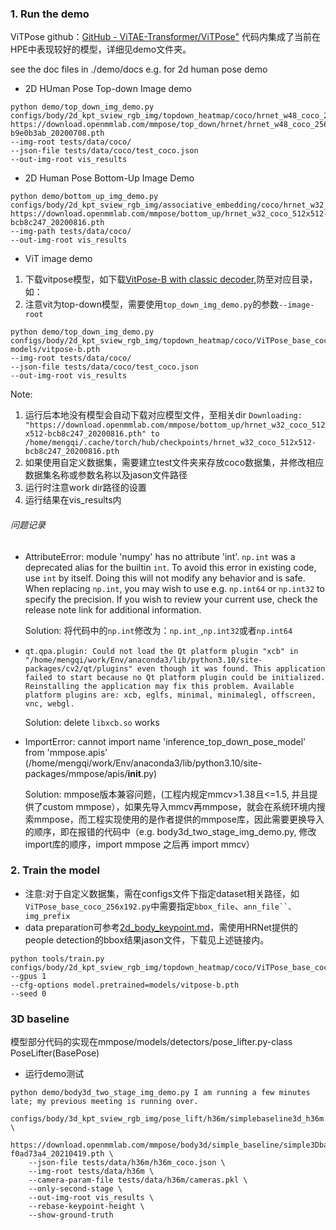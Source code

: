 ### 1. Run the demo
ViTPose github：[GitHub - ViTAE-Transformer/ViTPose"](https://github.com/ViTAE-Transformer/ViTPose/tree/main/)
代码内集成了当前在HPE中表现较好的模型，详细见demo文件夹。

see the doc files in ./demo/docs
e.g. for 2d human pose demo
- 2D HUman Pose Top-down Image demo
``` 
python demo/top_down_img_demo.py 
configs/body/2d_kpt_sview_rgb_img/topdown_heatmap/coco/hrnet_w48_coco_256x192.py 
https://download.openmmlab.com/mmpose/top_down/hrnet/hrnet_w48_coco_256x192-b9e0b3ab_20200708.pth 
--img-root tests/data/coco/ 
--json-file tests/data/coco/test_coco.json
--out-img-root vis_results
```

- 2D Human Pose Bottom-Up Image Demo
```shell  
python demo/bottom_up_img_demo.py configs/body/2d_kpt_sview_rgb_img/associative_embedding/coco/hrnet_w32_coco_512x512.py  https://download.openmmlab.com/mmpose/bottom_up/hrnet_w32_coco_512x512-bcb8c247_20200816.pth 
--img-path tests/data/coco/ 
--out-img-root vis_results
```

- ViT image demo
1. 下载vitpose模型，如下载[VitPose-B with classic decoder](https://onedrive.live.com/?authkey=%21ACOnX82tXdVFKYo&id=E534267B85818129%21163&cid=E534267B85818129&parId=root&parQt=sharedby&o=OneUp),防至对应目录，如：
2. 注意vit为top-down模型，需要使用`top_down_img_demo.py`的参数`--image-root` 
```shell  
python demo/top_down_img_demo.py configs/body/2d_kpt_sview_rgb_img/topdown_heatmap/coco/ViTPose_base_coco_256x192.py  
models/vitpose-b.pth
--img-root tests/data/coco/
--json-file tests/data/coco/test_coco.json
--out-img-root vis_results
```

Note: 
1. 运行后本地没有模型会自动下载对应模型文件，至相关dir
`Downloading: "https://download.openmmlab.com/mmpose/bottom_up/hrnet_w32_coco_512x512-bcb8c247_20200816.pth" to /home/mengqi/.cache/torch/hub/checkpoints/hrnet_w32_coco_512x512-bcb8c247_20200816.pth`
2. 如果使用自定义数据集，需要建立test文件夹来存放coco数据集，并修改相应数据集名称或参数名称以及jason文件路径
3. 运行时注意work dir路径的设置
4. 运行结果在vis_results内
###### 问题记录
- AttributeError: module 'numpy' has no attribute 'int'.
`np.int` was a deprecated alias for the builtin `int`. To avoid this error in existing code, use `int` by itself. Doing this will not modify any behavior and is safe. When replacing `np.int`, you may wish to use e.g. `np.int64` or `np.int32` to specify the precision. If you wish to review your current use, check the release note link for additional information.

  Solution: 将代码中的`np.int`修改为：`np.int_`,`np.int32`或者`np.int64`


- `qt.qpa.plugin: Could not load the Qt platform plugin "xcb" in "/home/mengqi/work/Env/anaconda3/lib/python3.10/site-packages/cv2/qt/plugins" even though it was found.
This application failed to start because no Qt platform plugin could be initialized. Reinstalling the application may fix this problem.
Available platform plugins are: xcb, eglfs, minimal, minimalegl, offscreen, vnc, webgl.`
  
  Solution: delete `libxcb.so` works

- ImportError: cannot import name 'inference_top_down_pose_model' from 'mmpose.apis' (/home/mengqi/work/Env/anaconda3/lib/python3.10/site-packages/mmpose/apis/__init__.py)

  Solution: mmpose版本兼容问题，(工程内规定mmcv>1.38且<=1.5, 并且提供了custom mmpose），如果先导入mmcv再mmpose，就会在系统环境内搜索mmpose，而工程实现使用的是作者提供的mmpose库，因此需要更换导入的顺序，即在报错的代码中（e.g. body3d_two_stage_img_demo.py, 修改import库的顺序，import mmpose 之后再 import mmcv）

### 2. Train the model
- 注意:对于自定义数据集，需在configs文件下指定dataset相关路径，如`ViTPose_base_coco_256x192.py`中需要指定`bbox_file`、`ann_file``、img_prefix`
- data preparation可参考[2d_body_keypoint.md](https://github.com/ViTAE-Transformer/ViTPose/blob/d5216452796c90c6bc29f5c5ec0bdba94366768a/docs/en/tasks/2d_body_keypoint.md)，需使用HRNet提供的people detection的bbox结果jason文件，下载见上述链接内。
```
python tools/train.py
configs/body/2d_kpt_sview_rgb_img/topdown_heatmap/coco/ViTPose_base_coco_256x192.py
--gpus 1
--cfg-options model.pretrained=models/vitpose-b.pth
--seed 0
```

### 3D baseline 
模型部分代码的实现在mmpose/models/detectors/pose_lifter.py-class PoseLifter(BasePose)

- 运行demo测试
```commandline
python demo/body3d_two_stage_img_demo.py I am running a few minutes late; my previous meeting is running over.
    configs/body/3d_kpt_sview_rgb_img/pose_lift/h36m/simplebaseline3d_h36m.py \
    https://download.openmmlab.com/mmpose/body3d/simple_baseline/simple3Dbaseline_h36m-f0ad73a4_20210419.pth \
    --json-file tests/data/h36m/h36m_coco.json \
    --img-root tests/data/h36m \
    --camera-param-file tests/data/h36m/cameras.pkl \
    --only-second-stage \
    --out-img-root vis_results \
    --rebase-keypoint-height \
    --show-ground-truth
```
